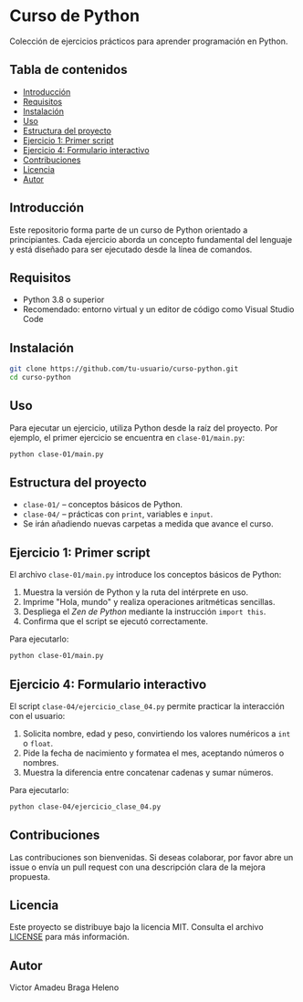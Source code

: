 # Curso de Python

Colección de ejercicios prácticos para aprender programación en Python.

## Tabla de contenidos
- [Introducción](#introducción)
- [Requisitos](#requisitos)
- [Instalación](#instalación)
- [Uso](#uso)
- [Estructura del proyecto](#estructura-del-proyecto)
- [Ejercicio 1: Primer script](#ejercicio-1-primer-script)
- [Ejercicio 4: Formulario interactivo](#ejercicio-4-formulario-interactivo)
- [Contribuciones](#contribuciones)
- [Licencia](#licencia)
- [Autor](#autor)

## Introducción
Este repositorio forma parte de un curso de Python orientado a principiantes. Cada ejercicio aborda un concepto fundamental del lenguaje y está diseñado para ser ejecutado desde la línea de comandos.

## Requisitos
- Python 3.8 o superior
- Recomendado: entorno virtual y un editor de código como Visual Studio Code

## Instalación
```bash
git clone https://github.com/tu-usuario/curso-python.git
cd curso-python
```

## Uso
Para ejecutar un ejercicio, utiliza Python desde la raíz del proyecto. Por ejemplo, el primer ejercicio se encuentra en `clase-01/main.py`:

```bash
python clase-01/main.py
```

## Estructura del proyecto
- `clase-01/` – conceptos básicos de Python.
- `clase-04/` – prácticas con `print`, variables e `input`.
- Se irán añadiendo nuevas carpetas a medida que avance el curso.

## Ejercicio 1: Primer script
El archivo `clase-01/main.py` introduce los conceptos básicos de Python:
1. Muestra la versión de Python y la ruta del intérprete en uso.
2. Imprime "Hola, mundo" y realiza operaciones aritméticas sencillas.
3. Despliega el *Zen de Python* mediante la instrucción `import this`.
4. Confirma que el script se ejecutó correctamente.

Para ejecutarlo:
```bash
python clase-01/main.py
```

## Ejercicio 4: Formulario interactivo
El script `clase-04/ejercicio_clase_04.py` permite practicar la interacción con el usuario:
1. Solicita nombre, edad y peso, convirtiendo los valores numéricos a `int` o `float`.
2. Pide la fecha de nacimiento y formatea el mes, aceptando números o nombres.
3. Muestra la diferencia entre concatenar cadenas y sumar números.

Para ejecutarlo:
```bash
python clase-04/ejercicio_clase_04.py
```

## Contribuciones
Las contribuciones son bienvenidas. Si deseas colaborar, por favor abre un issue o envía un pull request con una descripción clara de la mejora propuesta.

## Licencia
Este proyecto se distribuye bajo la licencia MIT. Consulta el archivo [LICENSE](LICENSE) para más información.

## Autor
Victor Amadeu Braga Heleno